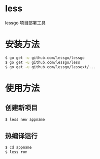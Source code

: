 # less
lessgo 项目部署工具

# 安装方法

```sh
$ go get -u github.com/lessgo/lessgo
$ go get -u github.com/lessgo/less
$ go get -u github.com/lessgo/lessext/...
```

# 使用方法

## 创建新项目

```sh
$ less new appname
```


## 热编译运行

```sh
$ cd appname
$ less run
```


